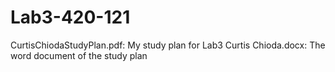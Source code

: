 # Lab3-420-121

CurtisChiodaStudyPlan.pdf: My study plan for Lab3
Curtis Chioda.docx: The word document of the study plan